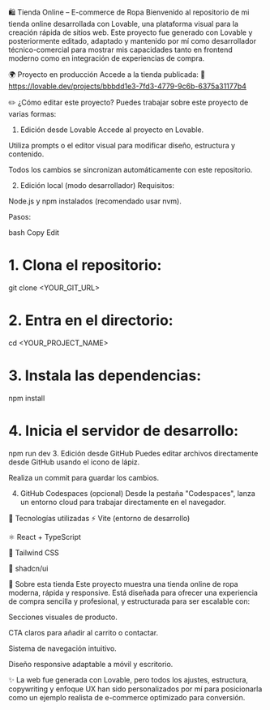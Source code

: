 🛍️ Tienda Online – E-commerce de Ropa
Bienvenido al repositorio de mi tienda online desarrollada con Lovable, una plataforma visual para la creación rápida de sitios web. Este proyecto fue generado con Lovable y posteriormente editado, adaptado y mantenido por mí como desarrollador técnico-comercial para mostrar mis capacidades tanto en frontend moderno como en integración de experiencias de compra.

🌍 Proyecto en producción
Accede a la tienda publicada:
🔗 https://lovable.dev/projects/bbbdd1e3-7fd3-4779-9c6b-6375a31177b4

✏️ ¿Cómo editar este proyecto?
Puedes trabajar sobre este proyecto de varias formas:

1. Edición desde Lovable
Accede al proyecto en Lovable.

Utiliza prompts o el editor visual para modificar diseño, estructura y contenido.

Todos los cambios se sincronizan automáticamente con este repositorio.

2. Edición local (modo desarrollador)
Requisitos:

Node.js y npm instalados (recomendado usar nvm).

Pasos:

bash
Copy
Edit
# 1. Clona el repositorio:
git clone <YOUR_GIT_URL>

# 2. Entra en el directorio:
cd <YOUR_PROJECT_NAME>

# 3. Instala las dependencias:
npm install

# 4. Inicia el servidor de desarrollo:
npm run dev
3. Edición desde GitHub
Puedes editar archivos directamente desde GitHub usando el icono de lápiz.

Realiza un commit para guardar los cambios.

4. GitHub Codespaces (opcional)
Desde la pestaña "Codespaces", lanza un entorno cloud para trabajar directamente en el navegador.

🧰 Tecnologías utilizadas
⚡ Vite (entorno de desarrollo)

⚛️ React + TypeScript

🎨 Tailwind CSS

🧩 shadcn/ui

👕 Sobre esta tienda
Este proyecto muestra una tienda online de ropa moderna, rápida y responsive. Está diseñada para ofrecer una experiencia de compra sencilla y profesional, y estructurada para ser escalable con:

Secciones visuales de producto.

CTA claros para añadir al carrito o contactar.

Sistema de navegación intuitivo.

Diseño responsive adaptable a móvil y escritorio.

✨ La web fue generada con Lovable, pero todos los ajustes, estructura, copywriting y enfoque UX han sido personalizados por mí para posicionarla como un ejemplo realista de e-commerce optimizado para conversión.
